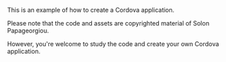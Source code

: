 ﻿This is an example of how to create a Cordova application.

Please note that the code and assets are copyrighted material of Solon Papageorgiou.

However, you're welcome to study the code and create your own Cordova application.